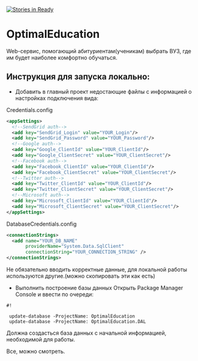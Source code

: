 ﻿[![Stories in Ready](https://badge.waffle.io/chromigo/optimaleducation.png?label=ready&title=Ready)](https://waffle.io/chromigo/optimaleducation)
# OptimalEducation #

Web-сервис, помогающий абитуриентам(ученикам) выбрать ВУЗ, где им будет наиболее комфортно обучаться.

## Инструкция для запуска локально: ##

* Добавить в главный проект недостающие файлы с информацией о настройках подключения вида:

Credentials.config
```xml
<appSettings>
  <!--SendGrid auth-->
  <add key="SendGrid_Login" value="YOUR_Login"/>
  <add key="SendGrid_Password" value="YOUR_Password"/>
  <!--Google auth-->
  <add key="Google_ClientId" value="YOUR_ClientId"/>
  <add key="Google_ClientSecret" value="YOUR_ClientSecret"/>
  <!--Facebook auth-->
  <add key="Facebook_ClientId" value="YOUR_ClientId"/>
  <add key="Facebook_ClientSecret" value="YOUR_ClientSecret"/>
  <!--Twitter auth-->
  <add key="Twitter_ClientId" value="YOUR_ClientId"/>
  <add key="Twitter_ClientSecret" value="YOUR_ClientSecret"/>
  <!--Microsoft auth-->
  <add key="Microsoft_ClientId" value="YOUR_ClientId"/>
  <add key="Microsoft_ClientSecret" value="YOUR_ClientSecret"/>
</appSettings>
```
DatabaseCredentials.config
```xml
<connectionStrings>
  <add name="YOUR_DB_NAME" 
       providerName="System.Data.SqlClient" 
       connectionString="YOUR_CONNECTION_STRING" />
</connectionStrings>
```
Не обязательно вводить корректные данные, для локальной работы используются другие.(можно скопировать эти как есть)

* Выполнить построение базы данных
 Открыть Package Manager Console и ввести по очереди:

```
#!

 update-database -ProjectName: OptimalEducation
 update-database -ProjectName: OptimalEducation.DAL
```
 Должна создасться база данных с начальной информацией, необходимой для работы.



 Все, можно смотреть.
